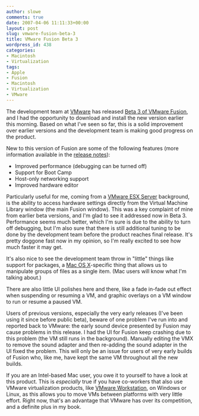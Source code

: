 ```yaml
---
author: slowe
comments: true
date: 2007-04-06 11:11:33+00:00
layout: post
slug: vmware-fusion-beta-3
title: VMware Fusion Beta 3
wordpress_id: 438
categories:
- Macintosh
- Virtualization
tags:
- Apple
- Fusion
- Macintosh
- Virtualization
- VMware
---
```


The development team at [VMware](http://www.vmware.com/) has released [Beta 3 of VMware Fusion](http://www.vmware.com/products/beta/fusion/), and I had the opportunity to download and install the new version earlier this morning. Based on what I've seen so far, this is a solid improvement over earlier versions and the development team is making good progress on the product.

New to this version of Fusion are some of the following features (more information available in the [release notes](http://www.vmware.com/products/beta/fusion/releasenotes_fusion.html)):

* Improved performance (debugging can be turned off)  
* Support for Boot Camp  
* Host-only networking support  
* Improved hardware editor

Particularly useful for me, coming from a [VMware ESX Server](http://www.vmware.com/products/vi/esx/) background, is the ability to access hardware settings directly from the Virtual Machine Library window (the main Fusion window). This was a key complaint of mine from earlier beta versions, and I'm glad to see it addressed now in Beta 3. Performance seems much better, which I'm sure is due to the ability to turn off debugging, but I'm also sure that there is still additional tuning to be done by the development team before the product reaches final release. It's pretty doggone fast now in my opinion, so I'm really excited to see how much faster it may get.

It's also nice to see the development team throw in "little" things like support for packages, a [Mac OS X](http://www.apple.com/macosx/)-specific thing that allows us to manipulate groups of files as a single item. (Mac users will know what I'm talking about.)

There are also little UI polishes here and there, like a fade in-fade out effect when suspending or resuming a VM, and graphic overlays on a VM window to run or resume a paused VM.

Users of previous versions, especially the very early releases (I've been using it since before public beta), beware of one problem  I've run into and reported back to VMware: the early sound device presented by Fusion may cause problems in this release. I had the UI for Fusion keep crashing due to this problem (the VM still runs in the background). Manually editing the VMX to remove the sound adapter and then re-adding the sound adapter in the UI fixed the problem. This will only be an issue for users of very early builds of Fusion who, like me, have kept the same VM throughout all the new builds.

If you are an Intel-based Mac user, you owe it to yourself to have a look at this product. This is _especially_ true if you have co-workers that also use VMware virtualization products, like [VMware Workstation](http://www.vmware.com/products/ws/), on Windows or Linux, as this allows you to move VMs between platforms with very little effort. Right now, that's an advantage that VMware has over its competition, and a definite plus in my book.
